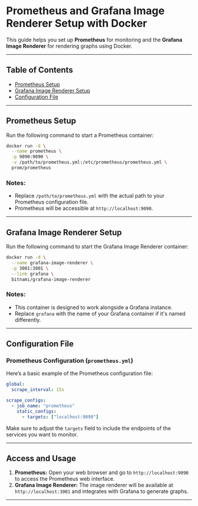 # Prometheus and Grafana Image Renderer Setup with Docker

This guide helps you set up **Prometheus** for monitoring and the **Grafana Image Renderer** for rendering graphs using Docker.

---

## Table of Contents

- [Prometheus Setup](#prometheus-setup)
- [Grafana Image Renderer Setup](#grafana-image-renderer-setup)
- [Configuration File](#configuration-file)

---

## Prometheus Setup

Run the following command to start a Prometheus container:

```bash
docker run -d \
  --name prometheus \
  -p 9090:9090 \
  -v /path/to/prometheus.yml:/etc/prometheus/prometheus.yml \
  prom/prometheus
```

### Notes:
- Replace `/path/to/prometheus.yml` with the actual path to your Prometheus configuration file.
- Prometheus will be accessible at `http://localhost:9090`.

---

## Grafana Image Renderer Setup

Run the following command to start the Grafana Image Renderer container:

```bash
docker run -d \
  --name grafana-image-renderer \
  -p 3001:3001 \
  --link grafana \
  bitnami/grafana-image-renderer
```

### Notes:
- This container is designed to work alongside a Grafana instance.
- Replace `grafana` with the name of your Grafana container if it's named differently.

---

## Configuration File

### Prometheus Configuration (`prometheus.yml`)

Here’s a basic example of the Prometheus configuration file:

```yaml
global:
  scrape_interval: 15s

scrape_configs:
  - job_name: "prometheus"
    static_configs:
      - targets: ["localhost:9090"]
```

Make sure to adjust the `targets` field to include the endpoints of the services you want to monitor.

---

## Access and Usage

1. **Prometheus:** Open your web browser and go to `http://localhost:9090` to access the Prometheus web interface.
2. **Grafana Image Renderer:** The image renderer will be available at `http://localhost:3001` and integrates with Grafana to generate graphs.

---
